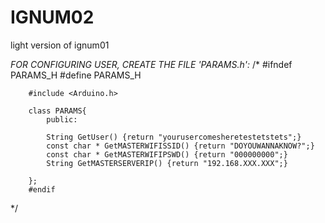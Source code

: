 # IGNUM02
light version of ignum01








*FOR CONFIGURING USER, CREATE THE FILE 'PARAMS.h':*
/*
        #ifndef PARAMS_H
        #define PARAMS_H

        #include <Arduino.h>

        class PARAMS{
            public:

            String GetUser() {return "yourusercomesheretestetstets";}
            const char * GetMASTERWIFISSID() {return "DOYOUWANNAKNOW?";}
            const char * GetMASTERWIFIPSWD() {return "000000000";}
            String GetMASTERSERVERIP() {return "192.168.XXX.XXX";}
            
        };
        #endif
*/